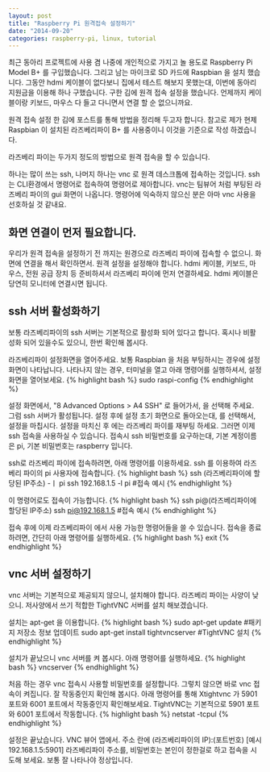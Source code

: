 ```yaml
---
layout: post
title: "Raspberry Pi 원격접속 설정하기"
date: "2014-09-20"
categories: raspberry-pi, linux, tutorial
---
```


최근 동아리 프로젝트에 사용 겸 나중에 개인적으로 가지고 놀 용도로 Raspberry Pi Model B+ 를 구입했습니다.
그리고 남는 마이크로 SD 카드에 Raspbian 을 설치 했습니다.
그동안 hdmi 케이블이 없다보니 집에서 테스트 해보지 못했는대, 이번에 동아리 지원금을 이용해 하나 구했습니다.
구한 김에 원격 접속 설정을 했습니다. 언제까지 케이블이랑 키보드, 마우스 다 들고 다니면서 연결 할 순 없으니까요.

원격 접속 설정 한 김에 포스트를 통해 방법을 정리해 두고자 합니다.
참고로 제가 현제 Raspbian 이 설치된 라즈베리파이 B+ 를 사용중이니 이것을 기준으로 작성 하겠습니다.

라즈베리 파이는 두가지 정도의 방법으로 원격 접속을 할 수 있습니다.

하나는 많이 쓰는 ssh, 나머지 하나는 vnc 로 원격 데스크톱에 접속하는 것입니다.
ssh 는 CLI환경에서 명령어로 접속하여 명령어로 제아합니다. vnc는 팀뷰어 처럼 부팅된 라즈베리 파이의 gui 화면이 나옵니다.
명령어에 익숙하지 않으신 분은 아마 vnc 사용을 선호하실 것 같내요.

## 화면 연결이 먼저 필요합니다.

우리가 원격 접속을 설정하기 전 까지는 원경으로 라즈베리 파이에 접속할 수 없으니. 화면에 연결을 해서 확인하면서.
원격 설정을 설정해야 합니다. hdmi 케이블, 키보드, 마우스, 전원 공급 장치 등 준비하셔서 라즈베리 파이에 먼저 연결하세요.
hdmi 케이블은 당연히 모니터에 연결시면 됩니다.

## ssh 서버 활성화하기

보통 라즈베리파이의 ssh 서버는 기본적으로 활성화 되어 있다고 합니다. 혹시나 비활성화 되어 있을수도 있으니,
한번 확인해 봅시다.

라즈베리파이 설정화면을 열어주세요. 보통 Raspbian 을 처음 부팅하시는 경우에 설정 화면이 나타납니다.
나타나지 않는 경우, 터미널을 열고 아래 명령어를 실행하셔서, 설정 화면을 열어보세요.
{% highlight bash %}
sudo raspi-config
{% endhighlight %}

설정 화면에서, "8 Advanced Options > A4 SSH" 로 들어가서, <Enable> 을 선택해 주세요.
그럼 ssh 서버가 활성됩니다. 설정 후에 설정 초기 화면으로 돌아오는대, <Finish> 를 선택해서, 설정을 마칩시다.
설정을 마치신 후 에는 라즈베리 파이를 재부팅 하세요. 그러면 이제 ssh 접속을 사용하실 수 있습니다.
접속시 ssh 비밀번호를 요구하는대, 기본 계정이름은 pi, 기본 비밀번호는 raspberry 입니다.

ssh로 라즈베리 파이에 접속하려면, 아래 명령어를 이용하세요. ssh 를 이용하여 라즈베리 파이의 pi 사용자에 접속합니다.
{% highlight bash %}
ssh (라즈베리파이에 할당된 IP주소) -ㅣ pi
ssh 192.168.1.5 -l pi #접속 예시
{% endhighlight %}

이 명령어로도 접속이 가능합니다.
{% highlight bash %}
ssh pi@(라즈베리파이에 할당된 IP주소)
ssh pi@192.168.1.5 #접속 예시
{% endhighlight %}

접속 후에 이제 라즈베리파이 에서 사용 가능한 명령어들을 쓸 수 있습니다.
접속을 종료하려면, 간단히 아래 명령어를 실행하세요.
{% highlight bash %}
exit
{% endhighlight %}

## vnc 서버 설정하기

vnc 서버는 기본적으로 제공되지 않으니, 설치해야 합니다. 라즈베리 파이는 사양이 낮으니.
저사양에서 쓰기 적합한 TightVNC 서버를 설치 해보겠습니다.

설치는 apt-get 을 이용합니다.
{% highlight bash %}
sudo apt-get update #패키지 저장소 정보 업데이트
sudo apt-get install tightvncserver #TightVNC 설치
{% endhighlight %}

설치가 끝났으니 vnc 서버를 켜 봅시다. 아래 명령어를 실행하세요.
{% highlight bash %}
vncserver
{% endhighlight %}

처음 하는 경우 vnc 접속시 사용할 비밀번호를 설정합니다. 그렇치 않으면 바로 vnc 접속이 켜집니다.
잘 작동중인지 확인해 봅시다. 아래 명령어를 통해 Xtightvnc 가 5901 포트와 6001 포트에서 작동중인지 확인해보세요.
TightVNC는 기본적으로 5901 포트와 6001 포트에서 작동합니다.
{% highlight bash %}
netstat -tcpul
{% endhighlight %}

설정은 끝났습니다. VNC 뷰어 앱에서. 주소 란에 (라즈베리파이의 IP):(포트번호) [예시 192.168.1.5:5901] 라즈베리파이 주소를,
비밀번호는 본인이 정한걸로 하고 접속을 시도해 보세요. 보통 잘 나타나야 정상입니다.
